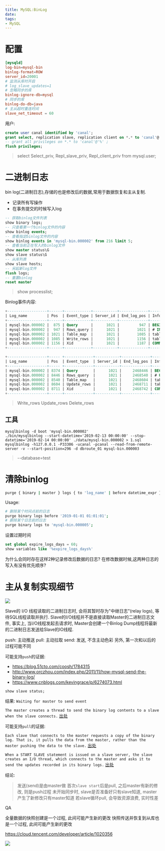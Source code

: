 ```yaml
---
title: MySQL:BinLog
date:
tags:
- MySQL
---
```


# 配置

```conf
[mysqld]
log-bin=mysql-bin
binlog-format=ROW
server_id=20001
# 监测从库时开启
# log_slave_updates=1
# 忽略同步的库
binlog-ignore-db=mysql
# 同步的库
binlog-do-db=java
# 主从超时重连时间
slave_net_timeout = 60
```
用户:
```sql
create user canal identified by 'canal';
grant select, replication slave, replication client on *.* to 'canal'@'%';
-- grant all privileges on *.* to 'canal'@'%' ;
flush privileges;
```
> select Select_priv, Repl_slave_priv, Repl_client_priv from mysql.user;

# 二进制日志

bin log(二进制日志),存储的也是修改后的数据,常用于数据恢复和主从复制.

* 记录所有写操作
* 在事务提交的时候写入log


```sql
-- 获取binlog文件列表
show binary logs;
-- 只查看第一个binlog文件的内容
show binlog events;
-- 查看指定binlog文件的内容
show binlog events in 'mysql-bin.000002' from 216 limit 5;
-- 查看当前正在写入的binlog文件
show master status\G
show slave status\G
-- 从库列表
show slave hosts;
-- 另起新log文件
flush logs;
-- 重置binlog
reset master
```
> show processlist;

Binlog事件内容:

```sql
+------------------+------+------------+-----------+-------------+----------------------------------------------+
| Log_name         | Pos  | Event_type | Server_id | End_log_pos | Info                                         |
+------------------+------+------------+-----------+-------------+----------------------------------------------+
| mysql-bin.000002 |  875 | Query      |      1021 |         947 | BEGIN                                        |
| mysql-bin.000002 |  947 | Rows_query |      1021 |        1021 | # INSERT INTO `boot`.`user`(`id`) VALUES (4) |
| mysql-bin.000002 | 1021 | Table_map  |      1021 |        1085 | table_id: 109 (boot.user)                    |
| mysql-bin.000002 | 1085 | Write_rows |      1021 |        1156 | table_id: 109 flags: STMT_END_F              |
| mysql-bin.000002 | 1156 | Xid        |      1021 |        1187 | COMMIT /* xid=116 */                         |
+------------------+------+------------+-----------+-------------+----------------------------------------------+

+------------------+----- +-------------+-----------+-------------+-----------------------------------------------------------------+
| Log_name         | Pos  | Event_type  | Server_id | End_log_pos | Info                                                            |
+------------------+----- +-------------+-----------+-------------+-----------------------------------------------------------------+
| mysql-bin.000002 | 8374 | Query       |      1021 |     2468446 | BEGIN                                                           |
| mysql-bin.000002 | 8446 | Rows_query  |      1021 |     2468540 | # UPDATE `boot`.`user` SET `password` = 'foobar' WHERE `id` = 4 |
| mysql-bin.000002 | 8540 | Table_map   |      1021 |     2468604 | table_id: 109 (boot.user)                                       |
| mysql-bin.000002 | 8604 | Update_rows |      1021 |     2468711 | table_id: 109 flags: STMT_END_F                                 |
| mysql-bin.000002 | 8711 | Xid         |      1021 |     2468742 | COMMIT /* xid=1513 */                                           |
+------------------+------+-------------+-----------+-------------+-----------------------------------------------------------------+
```
> Write_rows Update_rows Delete_rows

## 工具

```shell
mysqlbinlog -d boot 'mysql-bin.000002'
./bin/mysqlbinlog --start-datetime='2019-02-13 00:00:00' --stop-datetime='2019-02-14 00:00:00' ./data/mysql-bin.000002 > 1.sql
mysqlbinlog -h127.0.0.1 -P33306 -ucanal -pcanal --read-from-remote-server -v --start-position=296 -d dbroute_01 mysql-bin.000003
```
> --database=test

# 清除binlog

```bash
purge { binary | master } logs { to 'log_name' | before datetime_expr }
```

Usage:
```bash
# 删除某个时间点前的日志
purge binary logs before '2019-01-01 01:01:01';
# 删除某个日志前的日志
purge binary logs to 'mysql-bin.000005';
```

设置过期时间
```sql
set global expire_logs_days = 60;
show variables like '%expire_logs_days%'
```

为什么会同时存在这样2种记录修改后数据的日志?
在修改数据时候,这两种日志的写入有没有优先顺序?

# 主从复制实现细节

![](https://raw.githubusercontent.com/LuVx21/doc/master/source/_posts/99.img/mysql-replication.jpg)

Slave的 I/O 线程读取的二进制日志时, 会将其暂时存为"中继日志"(relay logs), 等待SQL线程读取并执行.
Slave的I/O线程并不是直接读取Master的二进制日志文件, 事实上, 当I/O线程发起去请求时, Master会创建一个Binlog Dump线程将最新的二进制日志发送给Slave的IO线程.

push: 主动推送
pull: 主动拉取
send: 发送, 不含主动色彩
另外, 第一次和以后的过程可能不同

可能支持`push`的证据:

* https://blog.51cto.com/coosh/1784315
* http://www.orczhou.com/index.php/2011/11/how-mysql-send-the-binary-log/
* https://www.cnblogs.com/kevingrace/p/6274073.html

`show slave status;`

结果: `Waiting for master to send event`

`The master creates a thread to send the binary log contents to a slave when the slave connects.`
[出处](https://dev.mysql.com/doc/refman/5.6/en/replication-implementation-details.html)

可能支持`pull`的证据:

`Each slave that connects to the master requests a copy of the binary log. That is, it pulls the data from the master, rather than the master pushing the data to the slave.`
[出处](https://dev.mysql.com/doc/refman/5.6/en/replication-implementation.html)

`When a START SLAVE statement is issued on a slave server, the slave creates an I/O thread, which connects to the master and asks it to send the updates recorded in its binary logs.`
[出处](https://dev.mysql.com/doc/refman/5.6/en/replication-implementation-details.html)

结论:
> 发送(send)是由master做
> 首次`slave start`后是pull, 之后master有新的修改, 则是push过程
> 未开始同步时, slave是否准备好只有slave知道, master产生了新修改只有master知道
> 若slave循环pull, 会导致资源浪费, 实时性差

QA

全量数据的快照创建是一个过程, 此间可能产生新的更改
快照传送并恢复到从库也是一个过程, 此间可能产生新的更改

https://cloud.tencent.com/developer/article/1020356


[![](https://static.segmentfault.com/v-5b1df2a7/global/img/creativecommons-cc.svg)](https://creativecommons.org/licenses/by-nc-nd/4.0/)
